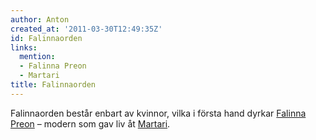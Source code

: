 ```yaml
---
author: Anton
created_at: '2011-03-30T12:49:35Z'
id: Falinnaorden
links:
  mention:
  - Falinna Preon
  - Martari
title: Falinnaorden
---
```


Falinnaorden består enbart av kvinnor, vilka i första hand dyrkar [Falinna Preon] – modern som gav
liv åt [Martari].

  [Falinna Preon]: Falinna_Preon
  [Martari]: Martari
